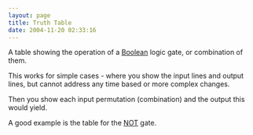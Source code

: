 ```yaml
---
layout: page
title: Truth Table
date: 2004-11-20 02:33:16
---
```

<p>A table showing the operation of a <a class="wiki" href="/wiki/boolean.html" title="Boolean">Boolean</a> logic gate, or combination of them.
</p>
<p>This works for simple cases - where you show the input lines and output lines, but cannot address any time based or more complex changes.
</p>
<p>Then you show each input permutation (combination) and the output this would yield.
</p>
<p>A good example is the table for the <a class="wiki" href="/wiki/not.html" title="NOT">NOT</a> gate.
</p>

